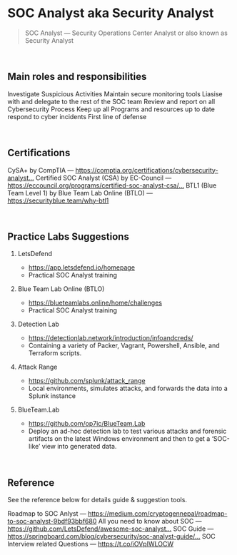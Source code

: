 # SOC Analyst aka Security Analyst

> SOC Analyst — Security Operations Center Analyst or also known as Security Analyst

<br> 

## Main roles and responsibilities
Investigate Suspicious Activities
Maintain secure monitoring tools
Liasise with and delegate to the rest of the SOC team
Review and report on all Cybersecurity Process
Keep up all Programs and resources up to date
respond to cyber incidents
First line of defense

<br> 

## Certifications
CySA+ by CompTIA — https://comptia.org/certifications/cybersecurity-analyst…
Certified SOC Analyst (CSA) by EC-Council — https://eccouncil.org/programs/certified-soc-analyst-csa/…
BTL1 (Blue Team Level 1) by Blue Team Lab Online (BTLO) — https://securityblue.team/why-btl1

<br> 

##  Practice Labs Suggestions

1. LetsDefend
   - https://app.letsdefend.io/homepage
   - Practical SOC Analyst training

2. Blue Team Lab Online (BTLO)
   - https://blueteamlabs.online/home/challenges
   - Practical SOC Analyst training

3. Detection Lab
   - https://detectionlab.network/introduction/infoandcreds/
   - Containing a variety of Packer, Vagrant, Powershell, Ansible, and Terraform scripts.

4. Attack Range
   - https://github.com/splunk/attack_range
   - Local environments, simulates attacks, and forwards the data into a Splunk instance

5. BlueTeam.Lab
   - https://github.com/op7ic/BlueTeam.Lab
   - Deploy an ad-hoc detection lab to test various attacks and forensic artifacts on the latest Windows environment and then to get a ‘SOC-like’ view into generated data.

<br> 

## Reference
See the reference below for details guide & suggestion tools.

Roadmap to SOC Anlyst — https://medium.com/cryptogennepal/roadmap-to-soc-analyst-9bdf93bbf680
All you need to know about SOC — https://github.com/LetsDefend/awesome-soc-analyst…
SOC Guide — https://springboard.com/blog/cybersecurity/soc-analyst-guide/…
SOC Interview related Questions — https://t.co/iOVpIWLOCW
